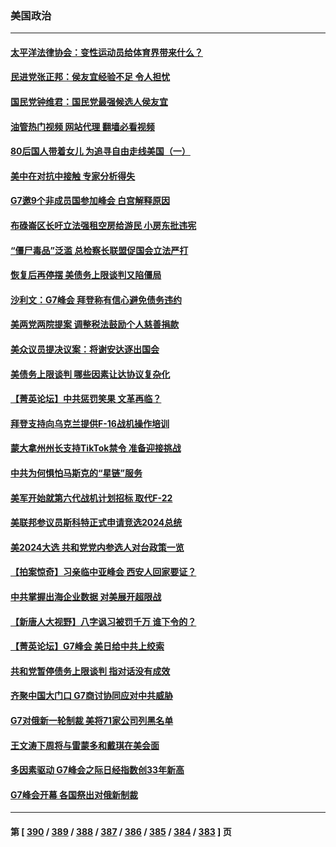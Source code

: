 ### 美国政治
---
#### [太平洋法律协会：变性运动员给体育界带来什么？](../../pages/ncid1078159/n14000814.md?05202045) 
#### [民进党张正邦：侯友宜经验不足 令人担忧](../../pages/ncid1078159/n14000808.md?05202045) 
#### [国民党钟维君：国民党最强候选人侯友宜](../../pages/ncid1078159/n14000805.md?05202045) 
#### [油管热门视频 网站代理 翻墙必看视频](http://138.2.39.72:81/youtube.html?epic-marker?05202045)
#### [80后国人带着女儿 为追寻自由走线美国（一）](../../pages/ncid1078159/n14000802.md?05202045) 
#### [美中在对抗中接触 专家分析得失](../../pages/ncid1078159/n13999972.md?05202045) 
#### [G7邀9个非成员国参加峰会 白宫解释原因](../../pages/ncid1078159/n14000696.md?05202045) 
#### [布碌崙区长吁立法强租空房给游民 小房东批违宪](../../pages/ncid1078159/n14000714.md?05202045) 
#### [“僵尸毒品”泛滥 总检察长联盟促国会立法严打](../../pages/ncid1078159/n14000712.md?05202045) 
#### [恢复后再停摆 美债务上限谈判又陷僵局](../../pages/ncid1078159/n14000582.md?05202045) 
#### [沙利文：G7峰会 拜登称有信心避免债务违约](../../pages/ncid1078159/n14000651.md?05202045) 
#### [美两党两院提案 调整税法鼓励个人慈善捐款](../../pages/ncid1078159/n14000626.md?05202045) 
#### [美众议员提决议案：将谢安达逐出国会](../../pages/ncid1078159/n14000610.md?05202045) 
#### [美债务上限谈判 哪些因素让达协议复杂化](../../pages/ncid1078159/n14000438.md?05202045) 
#### [【菁英论坛】中共惩罚笑果 文革再临？](../../pages/ncid1078159/n14000541.md?05202045) 
#### [拜登支持向乌克兰提供F-16战机操作培训](../../pages/ncid1078159/n14000564.md?05202045) 
#### [蒙大拿州州长支持TikTok禁令 准备迎接挑战](../../pages/ncid1078159/n14000463.md?05202045) 
#### [中共为何惧怕马斯克的“星链”服务](../../pages/ncid1078159/n14000539.md?05202045) 
#### [美军开始就第六代战机计划招标 取代F-22](../../pages/ncid1078159/n14000490.md?05202045) 
#### [美联邦参议员斯科特正式申请竞选2024总统](../../pages/ncid1078159/n14000460.md?05202045) 
#### [美2024大选 共和党党内参选人对台政策一览](../../pages/ncid1078159/n14000508.md?05202045) 
#### [【拍案惊奇】习亲临中亚峰会 西安人回家要证？](../../pages/ncid1078159/n14000407.md?05202045) 
#### [中共掌握出海企业数据 对美展开超限战](../../pages/ncid1078159/n14000185.md?05202045) 
#### [【新唐人大视野】八字讽习被罚千万 谁下令的？](../../pages/ncid1078159/n14000455.md?05202045) 
#### [【菁英论坛】G7峰会 美日给中共上绞索](../../pages/ncid1078159/n14000458.md?05202045) 
#### [共和党暂停债务上限谈判 指对话没有成效](../../pages/ncid1078159/n14000470.md?05202045) 
#### [齐聚中国大门口 G7商讨协同应对中共威胁](../../pages/ncid1078159/n14000467.md?05202045) 
#### [G7对俄新一轮制裁 美将71家公司列黑名单](../../pages/ncid1078159/n14000431.md?05202045) 
#### [王文涛下周将与雷蒙多和戴琪在美会面](../../pages/ncid1078159/n14000433.md?05202045) 
#### [多因素驱动 G7峰会之际日经指数创33年新高](../../pages/ncid1078159/n14000315.md?05202045) 
#### [G7峰会开幕 各国祭出对俄新制裁](../../pages/ncid1078159/n14000321.md?05202045) 

---
#### 第 [ [390](./390.md?05202045) / [389](./389.md?05202045) / [388](./388.md?05202045) / [387](./387.md?05202045) / [386](./386.md?05202045) / [385](./385.md?05202045) / [384](./384.md?05202045) / [383](./383.md?05202045) ] 页

